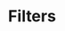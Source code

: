 ---
title: Filters
menu:
  sidebar:
    parent: "concepts"
    weight: 11
weight: 110
sections_weight: 11
tags: ["Tag1", "Tag2", "Tag3"]
tags_weight: 22
slug:
aliases: [/concepts/filters/]
---